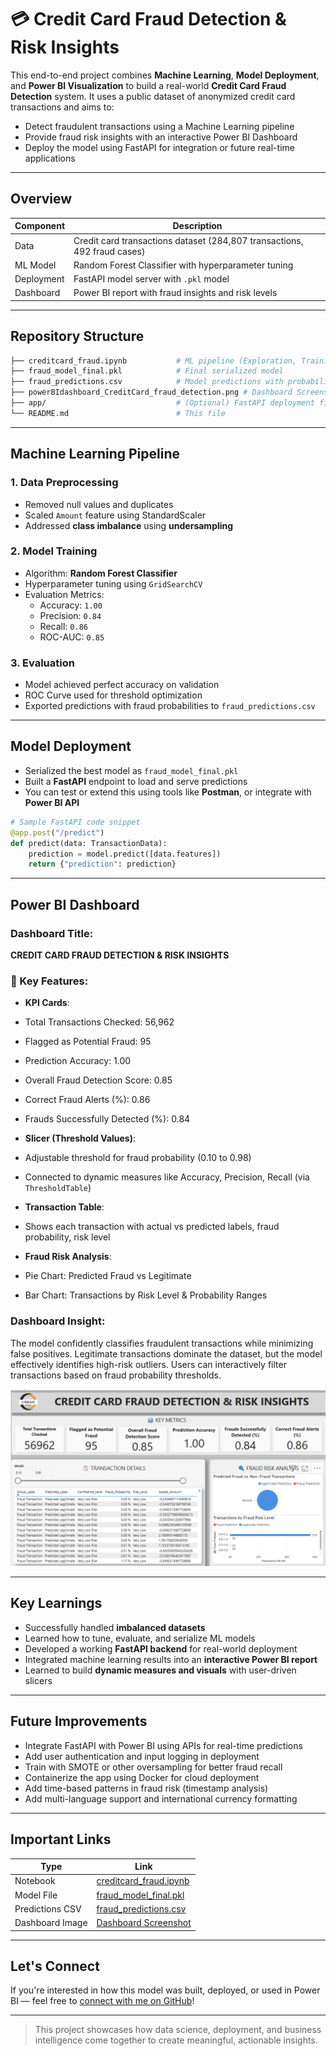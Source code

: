 
# 💳 Credit Card Fraud Detection & Risk Insights

This end-to-end project combines **Machine Learning**, **Model Deployment**, and **Power BI Visualization** to build a real-world **Credit Card Fraud Detection** system. It uses a public dataset of anonymized credit card transactions and aims to:

- Detect fraudulent transactions using a Machine Learning pipeline  
- Provide fraud risk insights with an interactive Power BI Dashboard  
- Deploy the model using FastAPI for integration or future real-time applications

---

##  Overview

| Component | Description |
|----------|-------------|
|  Data | Credit card transactions dataset (284,807 transactions, 492 fraud cases) |
|  ML Model | Random Forest Classifier with hyperparameter tuning |
|  Deployment | FastAPI model server with `.pkl` model |
|  Dashboard | Power BI report with fraud insights and risk levels |

---

##  Repository Structure

```bash
├── creditcard_fraud.ipynb           # ML pipeline (Exploration, Training, Evaluation)
├── fraud_model_final.pkl            # Final serialized model
├── fraud_predictions.csv            # Model predictions with probabilities
├── powerBIdashboard_CreditCard_fraud_detection.png # Dashboard Screenshot
├── app/                             # (Optional) FastAPI deployment files
└── README.md                        # This file
```

---

##  Machine Learning Pipeline

### 1.  Data Preprocessing
- Removed null values and duplicates
- Scaled `Amount` feature using StandardScaler
- Addressed **class imbalance** using **undersampling**

### 2.  Model Training
- Algorithm: **Random Forest Classifier**
- Hyperparameter tuning using `GridSearchCV`
- Evaluation Metrics:
  - Accuracy: `1.00`
  - Precision: `0.84`
  - Recall: `0.86`
  - ROC-AUC: `0.85`

### 3.  Evaluation
- Model achieved perfect accuracy on validation
- ROC Curve used for threshold optimization
- Exported predictions with fraud probabilities to `fraud_predictions.csv`

---

##  Model Deployment

- Serialized the best model as `fraud_model_final.pkl`
- Built a **FastAPI** endpoint to load and serve predictions
- You can test or extend this using tools like **Postman**, or integrate with **Power BI API**

```python
# Sample FastAPI code snippet
@app.post("/predict")
def predict(data: TransactionData):
    prediction = model.predict([data.features])
    return {"prediction": prediction}
```

---

##  Power BI Dashboard

###  Dashboard Title:
**CREDIT CARD FRAUD DETECTION & RISK INSIGHTS**

### 🔹 Key Features:
-  **KPI Cards**:
  - Total Transactions Checked: 56,962
  - Flagged as Potential Fraud: 95
  - Prediction Accuracy: 1.00
  - Overall Fraud Detection Score: 0.85
  - Correct Fraud Alerts (%): 0.86
  - Frauds Successfully Detected (%): 0.84

-  **Slicer (Threshold Values)**:
  - Adjustable threshold for fraud probability (0.10 to 0.98)
  - Connected to dynamic measures like Accuracy, Precision, Recall (via `ThresholdTable`)

-  **Transaction Table**:
  - Shows each transaction with actual vs predicted labels, fraud probability, risk level

-  **Fraud Risk Analysis**:
  - Pie Chart: Predicted Fraud vs Legitimate
  - Bar Chart: Transactions by Risk Level & Probability Ranges

###  Dashboard Insight:
The model confidently classifies fraudulent transactions while minimizing false positives. Legitimate transactions dominate the dataset, but the model effectively identifies high-risk outliers. Users can interactively filter transactions based on fraud probability thresholds.

![Dashboard Screenshot](https://github.com/fuzzyzester/creditcard-fraud-detection/blob/main/powerBIdashboard_CreditCard_fraud_detection.png)

---

##  Key Learnings

- Successfully handled **imbalanced datasets**
- Learned how to tune, evaluate, and serialize ML models
- Developed a working **FastAPI backend** for real-world deployment
- Integrated machine learning results into an **interactive Power BI report**
- Learned to build **dynamic measures and visuals** with user-driven slicers

---

##  Future Improvements

-  Integrate FastAPI with Power BI using APIs for real-time predictions
-  Add user authentication and input logging in deployment
-  Train with SMOTE or other oversampling for better fraud recall
-  Containerize the app using Docker for cloud deployment
-  Add time-based patterns in fraud risk (timestamp analysis)
-  Add multi-language support and international currency formatting

---

##  Important Links

| Type | Link |
|------|------|
|  Notebook | [creditcard_fraud.ipynb](https://github.com/fuzzyzester/creditcard-fraud-detection/blob/main/creditcard_fraud.ipynb) |
|  Model File | [fraud_model_final.pkl](https://github.com/fuzzyzester/creditcard-fraud-detection/blob/main/fraud_model_final.pkl) |
|  Predictions CSV | [fraud_predictions.csv](https://github.com/fuzzyzester/creditcard-fraud-detection/blob/main/fraud_predictions.csv) |
|  Dashboard Image | [Dashboard Screenshot](https://github.com/fuzzyzester/creditcard-fraud-detection/blob/main/powerBIdashboard_CreditCard_fraud_detection.png) |

---

##  Let's Connect

If you're interested in how this model was built, deployed, or used in Power BI — feel free to [connect with me on GitHub](https://github.com/fuzzyzester)!

---

> This project showcases how data science, deployment, and business intelligence come together to create meaningful, actionable insights.

